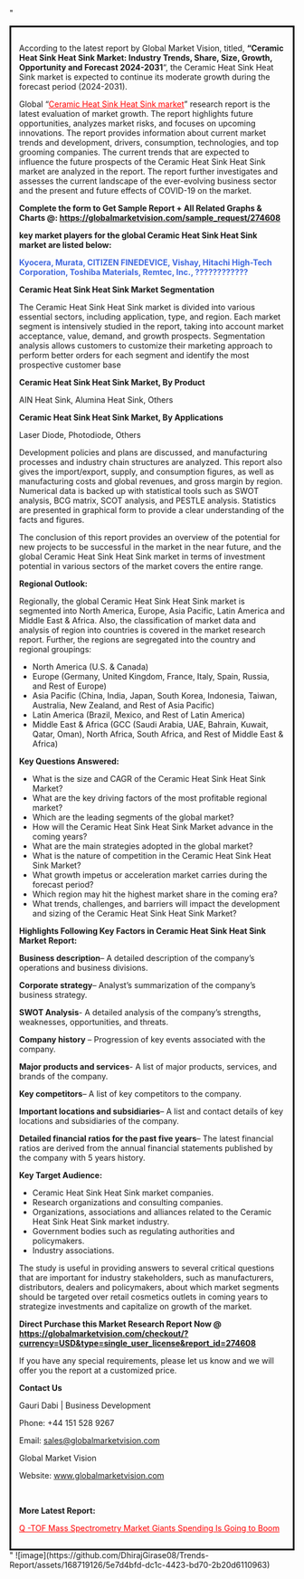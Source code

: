 "<div style='border: 3px solid black; padding: 1em;'>

According to the latest report by Global Market Vision, titled, <strong>“Ceramic Heat Sink Heat Sink Market: Industry Trends, Share, Size, Growth, Opportunity and Forecast 2024-2031</strong>“, the Ceramic Heat Sink Heat Sink market is expected to continue its moderate growth during the forecast period (2024-2031).

Global “<a style='color: #ff0000;' href='https://globalmarketvision.com/reports/global-ceramic-heat-sink-heat-sink-market/274608'>Ceramic Heat Sink Heat Sink market</a>” research report is the latest evaluation of market growth. The report highlights future opportunities, analyzes market risks, and focuses on upcoming innovations. The report provides information about current market trends and development, drivers, consumption, technologies, and top grooming companies. The current trends that are expected to influence the future prospects of the Ceramic Heat Sink Heat Sink market are analyzed in the report. The report further investigates and assesses the current landscape of the ever-evolving business sector and the present and future effects of COVID-19 on the market.

<strong>Complete the form to Get Sample Report + All Related Graphs &amp; Charts @: <a style='color: #ff0000;' href='https://globalmarketvision.com/sample_request/274608?utm_source=linkedinPulse&utm_medium=SN&utm_campaign=SN'><strong>https://globalmarketvision.com/sample_request/274608</strong></a></strong>

<strong>key market players for the global Ceramic Heat Sink Heat Sink market are listed below:</strong>

<strong style='color: #4169e1;'>Kyocera, Murata, CITIZEN FINEDEVICE, Vishay, Hitachi High-Tech Corporation, Toshiba Materials, Remtec, Inc., ????????????</strong>

<strong>Ceramic Heat Sink Heat Sink Market Segmentation</strong>

The Ceramic Heat Sink Heat Sink market is divided into various essential sectors, including application, type, and region. Each market segment is intensively studied in the report, taking into account market acceptance, value, demand, and growth prospects. Segmentation analysis allows customers to customize their marketing approach to perform better orders for each segment and identify the most prospective customer base

<strong>Ceramic Heat Sink Heat Sink Market, By Product</strong>

AIN Heat Sink, Alumina Heat Sink, Others

<strong>Ceramic Heat Sink Heat Sink Market, By Applications</strong>

Laser Diode, Photodiode, Others

Development policies and plans are discussed, and manufacturing processes and industry chain structures are analyzed. This report also gives the import/export, supply, and consumption figures, as well as manufacturing costs and global revenues, and gross margin by region. Numerical data is backed up with statistical tools such as SWOT analysis, BCG matrix, SCOT analysis, and PESTLE analysis. Statistics are presented in graphical form to provide a clear understanding of the facts and figures.

The conclusion of this report provides an overview of the potential for new projects to be successful in the market in the near future, and the global Ceramic Heat Sink Heat Sink market in terms of investment potential in various sectors of the market covers the entire range.

<strong>Regional Outlook:</strong>

Regionally, the global Ceramic Heat Sink Heat Sink market is segmented into North America, Europe, Asia Pacific, Latin America and Middle East &amp; Africa. Also, the classification of market data and analysis of region into countries is covered in the market research report. Further, the regions are segregated into the country and regional groupings:
<ul>
  <li>North America (U.S. &amp; Canada)</li>
  <li>Europe (Germany, United Kingdom, France, Italy, Spain, Russia, and Rest of Europe)</li>
  <li>Asia Pacific (China, India, Japan, South Korea, Indonesia, Taiwan, Australia, New Zealand, and Rest of Asia Pacific)</li>
  <li>Latin America (Brazil, Mexico, and Rest of Latin America)</li>
  <li>Middle East &amp; Africa (GCC (Saudi Arabia, UAE, Bahrain, Kuwait, Qatar, Oman), North Africa, South Africa, and Rest of Middle East &amp; Africa)</li>
</ul>
<strong>Key Questions Answered:</strong>
<ul>
  <li>What is the size and CAGR of the Ceramic Heat Sink Heat Sink Market?</li>
  <li>What are the key driving factors of the most profitable regional market?</li>
  <li>Which are the leading segments of the global market?</li>
  <li>How will the Ceramic Heat Sink Heat Sink Market advance in the coming years?</li>
  <li>What are the main strategies adopted in the global market?</li>
  <li>What is the nature of competition in the Ceramic Heat Sink Heat Sink Market?</li>
  <li>What growth impetus or acceleration market carries during the forecast period?</li>
  <li>Which region may hit the highest market share in the coming era?</li>
  <li>What trends, challenges, and barriers will impact the development and sizing of the Ceramic Heat Sink Heat Sink Market?</li>
</ul>
<strong>Highlights Following Key Factors in Ceramic Heat Sink Heat Sink Market Report:</strong>

<strong>Business description</strong>– A detailed description of the company’s operations and business divisions.

<strong>Corporate strategy</strong>– Analyst’s summarization of the company’s business strategy.

<strong>SWOT Analysis</strong>- A detailed analysis of the company’s strengths, weaknesses, opportunities, and threats.

<strong>Company history</strong> – Progression of key events associated with the company.

<strong>Major products and services</strong>- A list of major products, services, and brands of the company.

<strong>Key competitors</strong>– A list of key competitors to the company.

<strong>Important locations and subsidiaries</strong>– A list and contact details of key locations and subsidiaries of the company.

<strong>Detailed financial ratios for the past five years</strong>– The latest financial ratios are derived from the annual financial statements published by the company with 5 years history.

<strong>Key Target Audience:</strong>
<ul>
  <li>Ceramic Heat Sink Heat Sink market companies.</li>
  <li>Research organizations and consulting companies.</li>
  <li>Organizations, associations and alliances related to the Ceramic Heat Sink Heat Sink market industry.</li>
  <li>Government bodies such as regulating authorities and policymakers.</li>
  <li>Industry associations.</li>
</ul>
The study is useful in providing answers to several critical questions that are important for industry stakeholders, such as manufacturers, distributors, dealers and policymakers, about which market segments should be targeted over retail cosmetics outlets in coming years to strategize investments and capitalize on growth of the market.

<strong>Direct Purchase this Market Research Report Now @ </strong><strong><a style='color: #ff0000;' href='https://globalmarketvision.com/checkout/?currency=USD&type=single_user_license&report_id=274608?utm_source=linkedinPulse&utm_medium=SN&utm_campaign=SN'><strong>https://globalmarketvision.com/checkout/?currency=USD&type=single_user_license&report_id=274608</strong></a></strong>

If you have any special requirements, please let us know and we will offer you the report at a customized price.
<p id='ember58' class='ember-view reader-content-blocks__paragraph'><strong>Contact Us</strong></p>
<p id='ember59' class='ember-view reader-content-blocks__paragraph'>Gauri Dabi | Business Development</p>
<p id='ember60' class='ember-view reader-content-blocks__paragraph'>Phone: +44 151 528 9267</p>
Email: <a href='mailto:sales@globalmarketvision.com'>sales@globalmarketvision.com</a>

Global Market Vision

Website: <a href='http://www.globalmarketvision.com'>www.globalmarketvision.com</a>

&nbsp;

<strong>More Latest Report:</strong>

<a style='color: #ff0000;' href='https://medium.com/@namratasonawane27/q-tof-mass-spectrometry-market-giants-spending-is-going-to-boom-3e0c5239c423'>Q -TOF Mass Spectrometry Market Giants Spending Is Going to Boom</a>

</div>"
![image](https://github.com/DhirajGirase08/Trends-Report/assets/168719126/5e7d4bfd-dc1c-4423-bd70-2b20d6110963)
